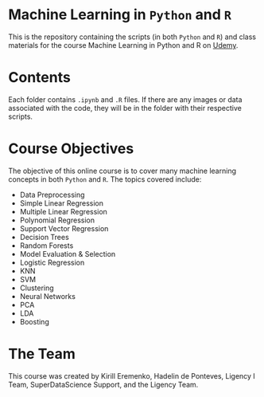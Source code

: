 # Machine Learning in `Python` and `R`

This is the repository containing the scripts (in both `Python` and `R`) and class materials for the course Machine Learning in Python and R on [Udemy](https://www.udemy.com/course/machinelearning/).

# Contents

Each folder contains `.ipynb` and `.R` files. If there are any images or data associated with the code, they will be in the folder with their respective scripts. 

# Course Objectives

The objective of this online course is to cover many machine learning concepts in both `Python` and `R`. The topics covered include:

* Data Preprocessing
* Simple Linear Regression
* Multiple Linear Regression
* Polynomial Regression
* Support Vector Regression
* Decision Trees
* Random Forests
* Model Evaluation & Selection
* Logistic Regression
* KNN
* SVM
* Clustering
* Neural Networks
* PCA
* LDA
* Boosting 

# The Team 

This course was created by Kirill Eremenko, Hadelin de Ponteves, Ligency I Team, SuperDataScience Support, and the Ligency Team. 